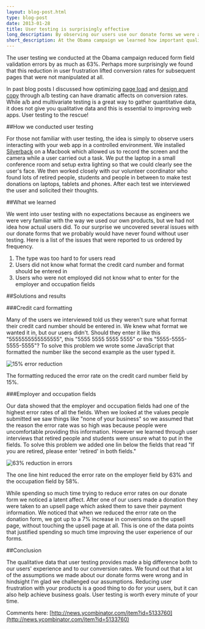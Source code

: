 ```yaml
---
layout: blog-post.html
type: blog-post
date: 2013-01-28
title: User testing is surprisingly effective
long_description: By observing our users use our donate forms we were able to reduce errors on some fields by as much as 63% which in turn lifted conversion rates on subsequent pages. Here's how we did it.
short_description: At the Obama campaign we learned how important qualitative data can be in optimizing our web apps.
---
```

The user testing we conducted at the Obama campaign reduced form field validation errors by as much as 63%. Perhaps more surprisingly we found that this reduction in user frustration lifted conversion rates for subsequent pages that were not manipulated at all.

In past blog posts I discussed how optimizing <a href="">page load</a> and <a href="">design and copy</a> through a/b testing can have dramatic affects on conversion rates. While a/b and multivariate testing is a great way to gather quantitative data, it does not give you qualitative data and this is essential to improving web apps. User testing to the rescue!

##How we conducted user testing

For those not familiar with user testing, the idea is simply to observe users interacting with your web app in a controlled environment. We installed <a href="http://silverbackapp.com/" target="_blank">Silverback</a> on a Macbook which allowed us to record the screen and the camera while a user carried out a task. We put the laptop in a small conference room and setup extra lighting so that we could clearly see the user's face. We then worked closely with our volunteer coordinator who found lots of retired people, students and people in between to make test donations on laptops, tablets and phones. After each test we interviewed the user and solicited their thoughts.

##What we learned

We went into user testing with no expectations because as engineers we were very familiar with the way we used our own products, but we had not idea how actual users did. To our surprise we uncovered several issues with our donate forms that we probably would have never found without user testing. Here is a list of the issues that were reported to us ordered by frequency.

1. The type was too hard to for users read
2. Users did not know what format the credit card number and format should be entered in
3. Users who were not employed did not know what to enter for the employer and occupation fields

##Solutions and results

###Credit card formatting

Many of the users we interviewed told us they weren't sure what format their credit card number should be entered in. We knew what format we wanted it in, but our users didn't. Should they enter it like this "5555555555555555", this "5555 5555 5555 5555" or this "5555-5555-5555-5555"? To solve this problem we wrote some JavaScript that formatted the number like the second example as the user typed it.

![15% error reduction](http://cdn.kylerush.org/kr/images/formatted-credit-card-number.png)

The formatting reduced the error rate on the credit card number field by 15%.

###Employer and occupation fields

Our data showed that the employer and occupation fields had one of the highest error rates of all the fields. When we looked at the values people submitted we saw things like "none of your business" so we assumed that the reason the error rate was so high was because people were uncomfortable providing this information. However we learned through user interviews that retired people and students were unsure what to put in the fields. To solve this problem we added one lin below the fields that read "If you are retired, please enter 'retired' in both fields."

![63% reduction in errors](http://cdn.kylerush.org/kr/images/employer-occupation.png)

The one line hint reduced the error rate on the employer field by 63% and the occupation field by 58%.

While spending so much time trying to reduce error rates on our donate form we noticed a latent affect. After one of our users made a donation they were taken to an upsell page which asked them to save their payment information. We noticed that when we reduced the error rate on the donation form, we got up to a 7% increase in conversions on the upsell page, without touching the upsell page at all. This is one of the data points that justified spending so much time improving the user experience of our forms.

##Conclusion

The qualitative data that user testing provides made a big difference both to our users' experience and to our conversion rates. We found out that a lot of the assumptions we made about our donate forms were wrong and in hindsight I'm glad we challenged our assumptions. Reducing user frustration with your products is a good thing to do for your users, but it can also help achieve business goals. User testing is worth every minute of your time.

Comments here: [http://news.ycombinator.com/item?id=5133760](http://news.ycombinator.com/item?id=5133760)
